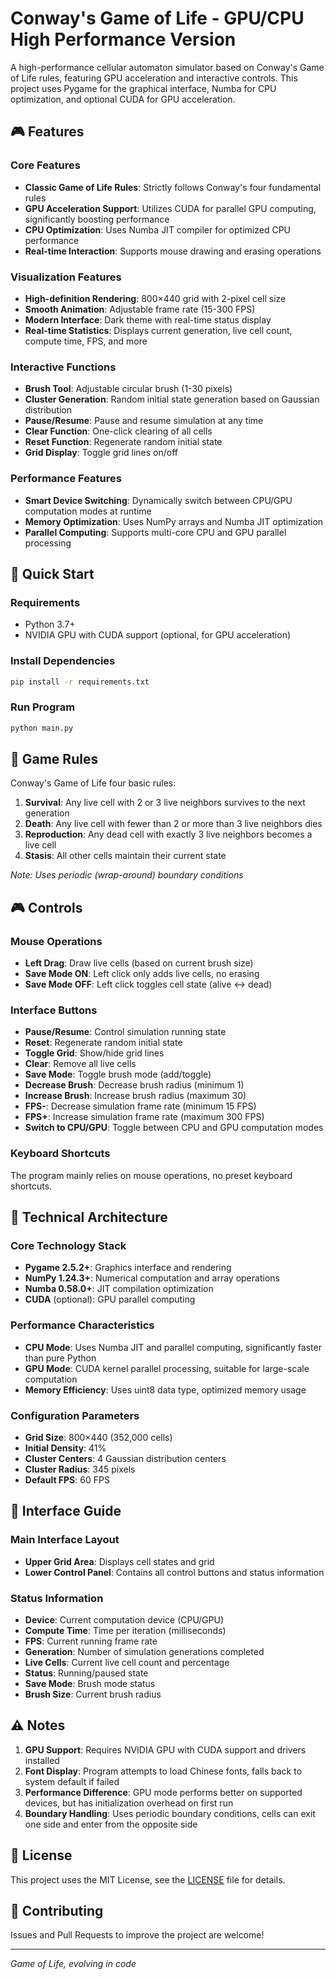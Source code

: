 # Conway's Game of Life - GPU/CPU High Performance Version

A high-performance cellular automaton simulator based on Conway's Game of Life rules, featuring GPU acceleration and interactive controls. This project uses Pygame for the graphical interface, Numba for CPU optimization, and optional CUDA for GPU acceleration.

## 🎮 Features

### Core Features
- **Classic Game of Life Rules**: Strictly follows Conway's four fundamental rules
- **GPU Acceleration Support**: Utilizes CUDA for parallel GPU computing, significantly boosting performance
- **CPU Optimization**: Uses Numba JIT compiler for optimized CPU performance
- **Real-time Interaction**: Supports mouse drawing and erasing operations

### Visualization Features
- **High-definition Rendering**: 800×440 grid with 2-pixel cell size
- **Smooth Animation**: Adjustable frame rate (15-300 FPS)
- **Modern Interface**: Dark theme with real-time status display
- **Real-time Statistics**: Displays current generation, live cell count, compute time, FPS, and more

### Interactive Functions
- **Brush Tool**: Adjustable circular brush (1-30 pixels)
- **Cluster Generation**: Random initial state generation based on Gaussian distribution
- **Pause/Resume**: Pause and resume simulation at any time
- **Clear Function**: One-click clearing of all cells
- **Reset Function**: Regenerate random initial state
- **Grid Display**: Toggle grid lines on/off

### Performance Features
- **Smart Device Switching**: Dynamically switch between CPU/GPU computation modes at runtime
- **Memory Optimization**: Uses NumPy arrays and Numba JIT optimization
- **Parallel Computing**: Supports multi-core CPU and GPU parallel processing

## 🚀 Quick Start

### Requirements
- Python 3.7+
- NVIDIA GPU with CUDA support (optional, for GPU acceleration)

### Install Dependencies
```bash
pip install -r requirements.txt
```

### Run Program
```bash
python main.py
```

## 🎯 Game Rules

Conway's Game of Life four basic rules:

1. **Survival**: Any live cell with 2 or 3 live neighbors survives to the next generation
2. **Death**: Any live cell with fewer than 2 or more than 3 live neighbors dies
3. **Reproduction**: Any dead cell with exactly 3 live neighbors becomes a live cell
4. **Stasis**: All other cells maintain their current state

*Note: Uses periodic (wrap-around) boundary conditions*

## 🎮 Controls

### Mouse Operations
- **Left Drag**: Draw live cells (based on current brush size)
- **Save Mode ON**: Left click only adds live cells, no erasing
- **Save Mode OFF**: Left click toggles cell state (alive ↔ dead)

### Interface Buttons
- **Pause/Resume**: Control simulation running state
- **Reset**: Regenerate random initial state
- **Toggle Grid**: Show/hide grid lines
- **Clear**: Remove all live cells
- **Save Mode**: Toggle brush mode (add/toggle)
- **Decrease Brush**: Decrease brush radius (minimum 1)
- **Increase Brush**: Increase brush radius (maximum 30)
- **FPS-**: Decrease simulation frame rate (minimum 15 FPS)
- **FPS+**: Increase simulation frame rate (maximum 300 FPS)
- **Switch to CPU/GPU**: Toggle between CPU and GPU computation modes

### Keyboard Shortcuts
The program mainly relies on mouse operations, no preset keyboard shortcuts.

## 🔧 Technical Architecture

### Core Technology Stack
- **Pygame 2.5.2+**: Graphics interface and rendering
- **NumPy 1.24.3+**: Numerical computation and array operations
- **Numba 0.58.0+**: JIT compilation optimization
- **CUDA** (optional): GPU parallel computing

### Performance Characteristics
- **CPU Mode**: Uses Numba JIT and parallel computing, significantly faster than pure Python
- **GPU Mode**: CUDA kernel parallel processing, suitable for large-scale computation
- **Memory Efficiency**: Uses uint8 data type, optimized memory usage

### Configuration Parameters
- **Grid Size**: 800×440 (352,000 cells)
- **Initial Density**: 41%
- **Cluster Centers**: 4 Gaussian distribution centers
- **Cluster Radius**: 345 pixels
- **Default FPS**: 60 FPS

## 🎨 Interface Guide

### Main Interface Layout
- **Upper Grid Area**: Displays cell states and grid
- **Lower Control Panel**: Contains all control buttons and status information

### Status Information
- **Device**: Current computation device (CPU/GPU)
- **Compute Time**: Time per iteration (milliseconds)
- **FPS**: Current running frame rate
- **Generation**: Number of simulation generations completed
- **Live Cells**: Current live cell count and percentage
- **Status**: Running/paused state
- **Save Mode**: Brush mode status
- **Brush Size**: Current brush radius

## ⚠️ Notes

1. **GPU Support**: Requires NVIDIA GPU with CUDA support and drivers installed
2. **Font Display**: Program attempts to load Chinese fonts, falls back to system default if failed
3. **Performance Difference**: GPU mode performs better on supported devices, but has initialization overhead on first run
4. **Boundary Handling**: Uses periodic boundary conditions, cells can exit one side and enter from the opposite side

## 📄 License

This project uses the MIT License, see the [LICENSE](LICENSE) file for details.

## 🤝 Contributing

Issues and Pull Requests to improve the project are welcome!

---

*Game of Life, evolving in code*